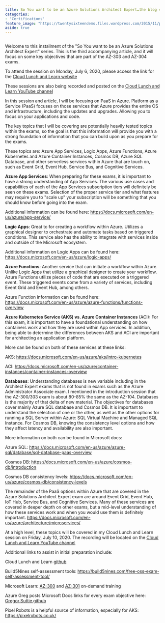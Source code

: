 ```yaml
---
title: So You want to be an Azure Solutions Architect Expert…the blog series...PaaS
categories:
- 'Certifications'
feature_image: "https://twentysixteendemo.files.wordpress.com/2015/11/post.png"
aside: true
---
```




<div class="wp-block-image"><figure class="aligncenter size-large"><img src="https://captainhyperscaler.files.wordpress.com/2020/06/cll-azure-solution-architect-poster.jpg?w=1024" alt="" class="wp-image-689"/></figure></div>


Welcome to this installment of the "So You want to be an Azure Solutions Architect Expert" series.  This is the third accompanying article, and it will focus on some key objectives that are part of the AZ-303 and AZ-304 exams.

To attend the session on Monday, July 6, 2020, please access the link for the <a rel="noreferrer noopener" href="https://www.cloudlunchlearn.com/" target="_blank">Cloud Lunch and Learn website</a>

These sessions are also being recorded and posted on the <a rel="noreferrer noopener" href="https://www.youtube.com/channel/UCHZeZzSlTtmfgPozIq8J2Kw" target="_blank">Cloud Lunch and Learn YouTube channel</a>

In this session and article, I will be focusing on PaaS in Azure.  Platform as a Service (PaaS) focuses on those services that Azure provides the entire OS and infrastructure, including the updates and upgrades.  Allowing you to focus on your applications and code.

The key topics that I will be covering are potentially heavily tested topics within the exams, so the goal is that this information will provide you with a strong foundation of information that you can build upon as you prepare for the exams.

These topics are: Azure App Services, Logic Apps, Azure Functions, Azure Kubernetes and Azure Container Instances, Cosmos DB, Azure SQL Database, and other serverless services within Azure that are touch on, such as Event Grid, Event Hub, Service Bus, and Cognitive Services.

<strong>Azure App Services</strong>: When preparing for these exams, it is important to have a strong understanding of App Services.  The various use cases and capabilities of each of the App Services subscription tiers will definitely be seen on these exams.  Selection of the proper service tier and what features may require you to "scale up" your subscription will be something that you should know before going into the exam.  

Additional information can be found here: <a href="https://docs.microsoft.com/en-us/azure/app-service/" target="_blank" rel="noreferrer noopener">https://docs.microsoft.com/en-us/azure/app-service/</a>

<strong>Logic Apps</strong>: Great to for creating a workflow within Azure.  Utilizes a graphical designer to orchestrate and automate tasks based on triggered conditions.  This service also has the ability to integrate with services inside and outside of the Microsoft ecosystem.

Additional information on Logic Apps can be found here: <a href="https://docs.microsoft.com/en-us/azure/logic-apps/" target="_blank" rel="noreferrer noopener">https://docs.microsoft.com/en-us/azure/logic-apps/</a>

<strong>Azure Functions</strong>:  Another service that can initiate a workflow within Azure.  Unlike Logic Apps that utilize a graphical designer to create your workflow.  Azure Functions utilize pieces of code that are executed on a triggered event.  These triggered events come from a variety of services, including Event Grid and Event Hub, among others.

Azure Function information can be found here:  <a href="https://docs.microsoft.com/en-us/azure/azure-functions/functions-overview" target="_blank" rel="noreferrer noopener">https://docs.microsoft.com/en-us/azure/azure-functions/functions-overview</a> 

<strong>Azure Kubernetes Service (AKS) vs. Azure Container Instances</strong> (ACI): For this exam, it is important to have a foundational understanding on how containers work and how they are used within App services.  In addition, being able to determine the differences between AKS and ACI are important for architecting an application platform. 

More can be found on both of these services at these links:

AKS: <a rel="noreferrer noopener" href="https://docs.microsoft.com/en-us/azure/aks/intro-kubernetes" target="_blank">https://docs.microsoft.com/en-us/azure/aks/intro-kubernetes</a>

ACI: <a rel="noreferrer noopener" href="https://docs.microsoft.com/en-us/azure/container-instances/container-instances-overview" target="_blank">https://docs.microsoft.com/en-us/azure/container-instances/container-instances-overview</a>

<strong>Databases</strong>: Understanding databases is new variable including in the Architect Expert exams that is not found in exams such as the Azure Administrator Associate exam.  I mentioned in the introduction session that the AZ-300/303 exam is about 80-85% the same as the AZ-104.  Databases is the majority of that delta of new material.  The objectives for databases cover mainly Azure SQL database and Cosmos DB.  It is important to understand the selection of one or the other, as well as the other options for running a SQL Server within Azure: SQL Virtual Machine and Managed SQL Instance.  For Cosmos DB, knowing the consistency level options and how they affect latency and availability are also important.

More information on both can be found in Microsoft docs:

Azure SQL: <a href="https://docs.microsoft.com/en-us/azure/azure-sql/database/sql-database-paas-overview" target="_blank" rel="noreferrer noopener">https://docs.microsoft.com/en-us/azure/azure-sql/database/sql-database-paas-overview</a>

Cosmos DB: <a rel="noreferrer noopener" href="https://docs.microsoft.com/en-us/azure/cosmos-db/introduction" target="_blank">https://docs.microsoft.com/en-us/azure/cosmos-db/introduction</a>

Cosmos DB consistency levels: <a rel="noreferrer noopener" href="https://docs.microsoft.com/en-us/azure/cosmos-db/consistency-levels" target="_blank">https://docs.microsoft.com/en-us/azure/cosmos-db/consistency-levels</a>

The remainder of the PaaS options within Azure that are covered in the Azure Solutions Architect Expert exam are around Event Grid, Event Hub, IoT Hub, Service Bus, and Cognitive Services.  Many of these services are covered in deeper depth on other exams, but a mid-level understanding of how these services work and when you would use them is definitely important.  <a href="https://docs.microsoft.com/en-us/azure/architecture/microservices/" target="_blank" rel="noreferrer noopener">https://docs.microsoft.com/en-us/azure/architecture/microservices/</a>

At a high level, these topics will be covered in my Cloud Lunch and Learn session on Friday, July 10, 2020. The recording will be located on the <a href="https://www.youtube.com/channel/UCHZeZzSlTtmfgPozIq8J2Kw" target="_blank" rel="noreferrer noopener">Cloud Lunch and Learn YouTube channel</a>

Additional links to assist in initial preparation include:

Cloud Lunch and Learn <a rel="noreferrer noopener" href="https://github.com/Cloud-Lunch-and-Learn/Cloud-Lunch-and-Learn-Sessions" target="_blank">github</a>

Build5Nines self-assessment tools: <a href="https://build5nines.com/free-oss-exam-self-assessment-tool/" target="_blank" rel="noreferrer noopener">https://build5nines.com/free-oss-exam-self-assessment-tool/</a>

Microsoft Learn: <a rel="noreferrer noopener" href="https://docs.microsoft.com/en-us/learn/certifications/exams/az-300?wt.mc_id=learningredirect_certs-web-wwl" target="_blank">AZ-300</a> and <a rel="noreferrer noopener" href="https://docs.microsoft.com/en-us/learn/certifications/exams/az-301?wt.mc_id=learningredirect_certs-web-wwl" target="_blank">AZ-301</a> on-demand training

Azure Greg posts Microsoft Docs links for every exam objective here: <a rel="noreferrer noopener" href="https://github.com/gsuttie/AzureResources/tree/master/Exams" target="_blank">Gregor Suttie github</a>

Pixel Robots is a helpful source of information, especially for AKS: <a href="https://pixelrobots.co.uk/" target="_blank" rel="noreferrer noopener">https://pixelrobots.co.uk/</a>
